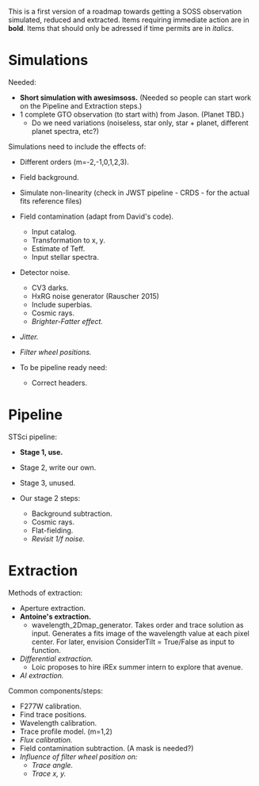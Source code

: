 This is a first version of a roadmap towards getting a SOSS observation simulated, reduced and extracted.
Items requiring immediate action are in **bold**.
Items that should only be adressed if time permits are in *italics*.

# Simulations

Needed:
- **Short simulation with awesimsoss.** (Needed so people can start work on the Pipeline and Extraction steps.)
- 1 complete GTO observation (to start with) from Jason. (Planet TBD.)
  - Do we need variations (noiseless, star only, star + planet, different planet spectra, etc?)

Simulations need to include the effects of:
- Different orders (m=-2,-1,0,1,2,3).
- Field background.
- Simulate non-linearity (check in JWST pipeline - CRDS - for the actual fits reference files)
- Field contamination (adapt from David's code).
  - Input catalog.
  - Transformation to x, y.
  - Estimate of Teff.
  - Input stellar spectra.
- Detector noise.
  - CV3 darks.
  - HxRG noise generator (Rauscher 2015)
  - Include superbias.
  - Cosmic rays.
  - *Brighter-Fatter effect.* 
- *Jitter.*
- *Filter wheel positions.*

- To be pipeline ready need:
  - Correct headers.

# Pipeline

STSci pipeline:
- **Stage 1, use.**
- Stage 2, write our own.
- Stage 3, unused.

- Our stage 2 steps:
  - Background subtraction.
  - Cosmic rays.
  - Flat-fielding.
  - *Revisit 1/f noise.*

# Extraction

Methods of extraction:
- Aperture extraction.
- **Antoine's extraction.**
  - wavelength_2Dmap_generator. Takes order and trace solution as input. Generates a fits image of the wavelength value at each pixel center. For later, envision ConsiderTilt = True/False as input to function.
- *Differential extraction.*
  - Loic proposes to hire iREx summer intern to explore that avenue.
- *AI extraction.*

Common components/steps:
- F277W calibration.
- Find trace positions.
- Wavelength calibration.
- Trace profile model. (m=1,2)
- *Flux calibration.*
- Field contamination subtraction. (A mask is needed?)
- *Influence of filter wheel position on:*
  - *Trace angle.*
  - *Trace x, y.*
 

